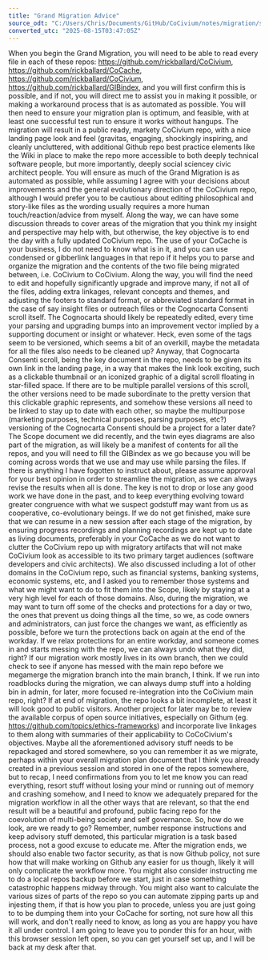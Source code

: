```yaml
---
title: "Grand Migration Advice"
source_odt: "C:/Users/Chris/Documents/GitHub/CoCivium/notes/migration/source_odt/Grand Migration Advice.odt"
converted_utc: "2025-08-15T03:47:05Z"
---
```

When you begin the Grand Migration, you will need to be able to read every file in each of these repos: <https://github.com/rickballard/CoCivium>, <https://github.com/rickballard/CoCache>, <https://github.com/rickballard/CoCivium>, <https://github.com/rickballard/GIBindex>, and you will first confirm this is possible, and if not, you will direct me to assist you in making it possible, or making a workaround process that is as automated as possible. You will then need to ensure your migration plan is optimum, and feasible, with at least one successful test run to ensure it works without hangups. The migration will result in a public ready, markety CoCivium repo, with a nice landing page look and feel (gravitas, engaging, shockingly inspiring, and cleanly uncluttered, with additional Github repo best practice elements like the Wiki in place to make the repo more accessible to both deeply technical software people, but more importantly, deeply social sciencey civic architect people. You will ensure as much of the Grand Migration is as automated as possible, while assuming I agree with your decisions about improvements and the general evolutionary direction of the CoCivium repo, although I would prefer you to be cautious about editing philosophical and story-like files as the wording usually requires a more human touch/reaction/advice from myself. Along the way, we can have some discussion threads to cover areas of the migration that you think my insight and perspective may help with, but otherwise, the key objective is to end the day with a fully updated CoCivium repo. The use of your CoCache is your business, I do not need to know what is in it, and you can use condensed or gibberlink languages in that repo if it helps you to parse and organize the migration and the contents of the two file being migrated between, i.e. CoCivium to CoCivium. Along the way, you will find the need to edit and hopefully significantly upgrade and improve many, if not all of the files, adding extra linkages, relevant concepts and themes, and adjusting the footers to standard format, or abbreviated standard format in the case of say insight files or outreach files or the Cognocarta Consenti scroll itself. The Cognocarta should likely be repeatedly edited, every time your parsing and upgrading bumps into an improvement vector implied by a supporting document or insight or whatever. Heck, even some of the tags seem to be versioned, which seems a bit of an overkill, maybe the metadata for all the files also needs to be cleaned up? Anyway, that Cognocarta Consenti scroll, being the key document in the repo, needs to be given its own link in the landing page, in a way that makes the link look exciting, such as a clickable thumbnail or an iconized graphic of a digital scroll floating in star-filled space. If there are to be multiple parallel versions of this scroll, the other versions need to be made subordinate to the pretty version that this clickable graphic represents, and somehow these versions all need to be linked to stay up to date with each other, so maybe the multipurpose (marketing purposes, technical purposes, parsing purposes, etc?) versioning of the Cognocarta Consenti should be a project for a later date? The Scope document we did recently, and the twin eyes diagrams are also part of the migration, as will likely be a manifest of contents for all the repos, and you will need to fill the GIBindex as we go because you will be coming across words that we use and may use while parsing the files. If there is anything I have fogotten to instruct about, please assume approval for your best opinion in order to streamline the migration, as we can always revise the results when all is done. The key is not to drop or lose any good work we have done in the past, and to keep everything evolving toward greater congruence with what we suspect godstuff may want from us as cooperative, co-evolutionary beings. If we do not get finished, make sure that we can resume in a new session after each stage of the migration, by ensuring progress recordings and planning recordings are kept up to date as living documents, preferably in your CoCache as we do not want to clutter the CoCivium repo up with migratory artifacts that will not make CoCivium look as accessible to its two primary target audiences (software developers and civic architects). We also discussed including a lot of other domains in the CoCivium repo, such as financial systems, banking systems, economic systems, etc, and I asked you to remember those systems and what we might want to do to fit them into the Scope, likely by staying at a very high level for each of those domains. Also, during the migration, we may want to turn off some of the checks and protections for a day or two, the ones that prevent us doing things all the time, so we, as code owners and administrators, can just force the changes we want, as efficiently as possible, before we turn the protections back on again at the end of the workday. If we relax protections for an entire workday, and someone comes in and starts messing with the repo, we can always undo what they did, right? If our migration work mostly lives in its own branch, then we could check to see if anyone has messed with the main repo before we megamerge the migration branch into the main branch, I think. If we run into roadblocks during the migration, we can always dump stuff into a holding bin in admin, for later, more focused re-integration into the CoCivium main repo, right? If at end of migration, the repo looks a bit incomplete, at least it will look good to public visitors. Another project for later may be to review the available corpus of open source initiatives, especially on Githum (eg. <https://github.com/topics/ethics-frameworks>) and incorporate live linkages to them along with summaries of their applicability to CoCoCivium's objectives. Maybe all the aforementioned advisory stuff needs to be repackaged and stored somewhere, so you can remember it as we migrate, perhaps within your overall migration plan document that I think you already created in a previous session and stored in one of the repos somewhere, but to recap, I need confirmations from you to let me know you can read everything, resort stuff without losing your mind or running out of memory and crashing somehow, and I need to know we adequately prepared for the migration workflow in all the other ways that are relevant, so that the end result will be a beautiful and profound, public facing repo for the coevolution of multi-being society and self governance. So, how do we look, are we ready to go? Remember, number response instructions and keep advisory stuff demoted, this particular migration is a task based process, not a good excuse to educate me. After the migration ends, we should also enable two factor security, as that is now Github policy, not sure how that will make working on Github any easier for us though, likely it will only complicate the workflow more. You might also consider instructing me to do a local repos backup before we start, just in case something catastrophic happens midway through. You might also want to calculate the various sizes of parts of the repo so you can automate zipping parts up and injesting them, if that is how you plan to procede, unless you are just going to to be dumping them into your CoCache for sorting, not sure how all this will work, and don't really need to know, as long as you are happy you have it all under control. I am going to leave you to ponder this for an hour, with this browser session left open, so you can get yourself set up, and I will be back at my desk after that.



